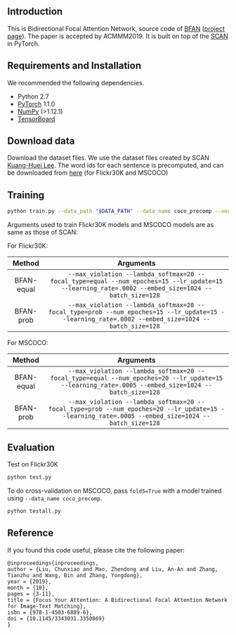 ## Introduction
This is Bidirectional Focal Attention Network, source code of [BFAN](https://arxiv.org/abs/1909.11416) ([project page](https://github.com/chunxiaoliu6/BFAN)). The paper is accepted by ACMMM2019. It is built on top of the [SCAN](https://github.com/kuanghuei/SCAN) in PyTorch.

## Requirements and Installation
We recommended the following dependencies.

* Python 2.7
* [PyTorch](http://pytorch.org/) 1.1.0
* [NumPy](http://www.numpy.org/) (>1.12.1)
* [TensorBoard](https://github.com/TeamHG-Memex/tensorboard_logger)


## Download data
Download the dataset files. We use the dataset files created by SCAN [Kuang-Huei Lee](https://github.com/kuanghuei/SCAN). The word ids for each sentence is precomputed, and can be downloaded from [here](https://drive.google.com/open?id=1IoL1eJDQlaLDCub6zsmjDpAJDz7LjW59) (for Flickr30K and MSCOCO) 

## Training

```bash
python train.py --data_path "$DATA_PATH" --data_name coco_precomp --vocab_path "$VOCAB_PATH" --logger_name runs/log --max_violation 
```

Arguments used to train Flickr30K models and MSCOCO models are as same as those of SCAN:

For Flickr30K:

| Method      | Arguments |
| :---------: | :-------: |
|  BFAN-equal   | `--max_violation --lambda_softmax=20 --focal_type=equal --num_epoches=15 --lr_update=15 --learning_rate=.0002 --embed_size=1024 --batch_size=128 `|
|  BFAN-prob    | `--max_violation --lambda_softmax=20 --focal_type=prob --num_epoches=15 --lr_update=15 --learning_rate=.0002 --embed_size=1024 --batch_size=128 `|

For MSCOCO:

| Method      | Arguments |
| :---------: | :-------: |
|  BFAN-equal   | `--max_violation --lambda_softmax=20 --focal_type=equal --num_epoches=20 --lr_update=15 --learning_rate=.0005 --embed_size=1024 --batch_size=128 `|
| BFAN-prob     | `--max_violation --lambda_softmax=20 --focal_type=prob --num_epoches=20 --lr_update=15 --learning_rate=.0005 --embed_size=1024 --batch_size=128 `|

## Evaluation

Test on Flickr30K
```bash
python test.py
```

To do cross-validation on MSCOCO, pass `fold5=True` with a model trained using 
`--data_name coco_precomp`.

```bash
python testall.py
```

## Reference

If you found this code useful, please cite the following paper:
```
@inproceedings{inproceedings,
author = {Liu, Chunxiao and Mao, Zhendong and Liu, An-An and Zhang, Tianzhu and Wang, Bin and Zhang, Yongdong},
year = {2019},
month = {10},
pages = {3-11},
title = {Focus Your Attention: A Bidirectional Focal Attention Network for Image-Text Matching},
isbn = {978-1-4503-6889-6},
doi = {10.1145/3343031.3350869}
}
```